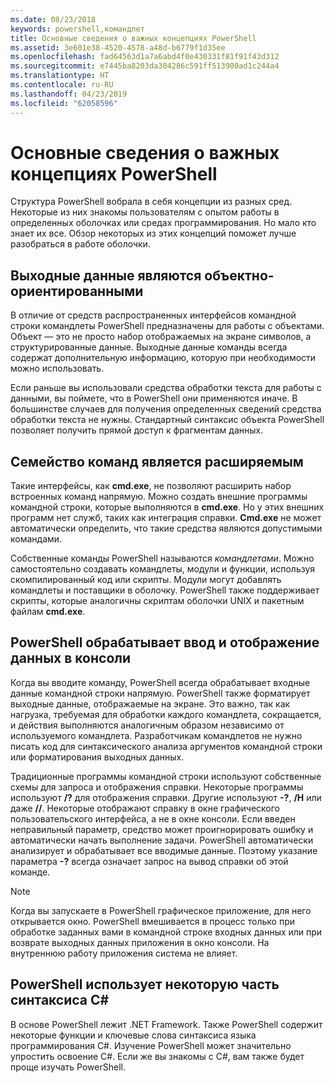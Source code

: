 ```yaml
---
ms.date: 08/23/2018
keywords: powershell,командлет
title: Основные сведения о важных концепциях PowerShell
ms.assetid: 3e601e38-4520-4578-a48d-b6779f1d35ee
ms.openlocfilehash: fad64563d1a7a6abd4f0e430331f81f91f43d312
ms.sourcegitcommit: e7445ba8203da304286c591ff513900ad1c244a4
ms.translationtype: HT
ms.contentlocale: ru-RU
ms.lasthandoff: 04/23/2019
ms.locfileid: "62058596"
---
```

# <a name="understanding-important-powershell-concepts"></a>Основные сведения о важных концепциях PowerShell

Структура PowerShell вобрала в себя концепции из разных сред. Некоторые из них знакомы пользователям с опытом работы в определенных оболочках или средах программирования. Но мало кто знает их все. Обзор некоторых из этих концепций поможет лучше разобраться в работе оболочки.

## <a name="output-is-object-based"></a>Выходные данные являются объектно-ориентированными

В отличие от средств распространенных интерфейсов командной строки командлеты PowerShell предназначены для работы с объектами.
Объект — это не просто набор отображаемых на экране символов, а структурированные данные. Выходные данные команды всегда содержат дополнительную информацию, которую при необходимости можно использовать.

Если раньше вы использовали средства обработки текста для работы с данными, вы поймете, что в PowerShell они применяются иначе. В большинстве случаев для получения определенных сведений средства обработки текста не нужны. Стандартный синтаксис объекта PowerShell позволяет получить прямой доступ к фрагментам данных.

## <a name="the-command-family-is-extensible"></a>Семейство команд является расширяемым

Такие интерфейсы, как **cmd.exe**, не позволяют расширить набор встроенных команд напрямую. Можно создать внешние программы командной строки, которые выполняются в **cmd.exe**. Но у этих внешних программ нет служб, таких как интеграция справки. **Cmd.exe** не может автоматически определить, что такие средства являются допустимыми командами.

Собственные команды PowerShell называются *командлетами*. Можно самостоятельно создавать командлеты, модули и функции, используя скомпилированный код или скрипты. Модули могут добавлять командлеты и поставщики в оболочку. PowerShell также поддерживает скрипты, которые аналогичны скриптам оболочки UNIX и пакетным файлам **cmd.exe**.

## <a name="powershell-handles-console-input-and-display"></a>PowerShell обрабатывает ввод и отображение данных в консоли

Когда вы вводите команду, PowerShell всегда обрабатывает входные данные командной строки напрямую. PowerShell также форматирует выходные данные, отображаемые на экране. Это важно, так как нагрузка, требуемая для обработки каждого командлета, сокращается, и действия выполняются аналогичным образом независимо от используемого командлета. Разработчикам командлетов не нужно писать код для синтаксического анализа аргументов командной строки или форматирования выходных данных.

Традиционные программы командной строки используют собственные схемы для запроса и отображения справки. Некоторые программы используют **/?** для отображения справки. Другие используют **-?**, **/H** или даже **//**. Некоторые отображают справку в окне графического пользовательского интерфейса, а не в окне консоли. Если введен неправильный параметр, средство может проигнорировать ошибку и автоматически начать выполнение задачи.
PowerShell автоматически анализирует и обрабатывает все вводимые данные. Поэтому указание параметра **-?** всегда означает запрос на вывод справки об этой команде.

> [!NOTE]
> Когда вы запускаете в PowerShell графическое приложение, для него открывается окно.
> PowerShell вмешивается в процесс только при обработке заданных вами в командной строке входных данных или при возврате выходных данных приложения в окно консоли. На внутреннюю работу приложения система не влияет.

## <a name="powershell-uses-some-c-syntax"></a>PowerShell использует некоторую часть синтаксиса C#

В основе PowerShell лежит .NET Framework. Также PowerShell содержит некоторые функции и ключевые слова синтаксиса языка программирования C#. Изучение PowerShell может значительно упростить освоение C#. Если же вы знакомы с C#, вам также будет проще изучать PowerShell.
